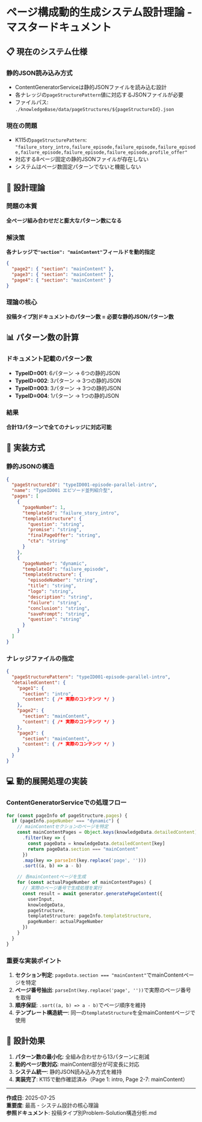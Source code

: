 # ページ構成動的生成システム設計理論 - マスタードキュメント

## 📋 現在のシステム仕様

### 静的JSON読み込み方式
- ContentGeneratorServiceは静的JSONファイルを読み込む設計
- 各ナレッジの`pageStructurePattern`値に対応するJSONファイルが必要
- ファイルパス: `./knowledgeBase/data/pageStructures/${pageStructureId}.json`

### 現在の問題
- K115の`pageStructurePattern`: `"failure_story_intro,failure_episode,failure_episode,failure_episode,failure_episode,failure_episode,failure_episode,profile_offer"`
- 対応する8ページ固定の静的JSONファイルが存在しない
- システムはページ数固定パターンでないと機能しない

## 🎯 設計理論

### 問題の本質
**全ページ組み合わせだと膨大なパターン数になる**

### 解決策
**各ナレッジで`"section": "mainContent"`フィールドを動的指定**

```json
{
  "page2": { "section": "mainContent" },
  "page3": { "section": "mainContent" },
  "page4": { "section": "mainContent" }
}
```

### 理論の核心
**投稿タイプ別ドキュメントのパターン数 = 必要な静的JSONパターン数**

## 📊 パターン数の計算

### ドキュメント記載のパターン数
- **TypeID=001**: 6パターン → 6つの静的JSON
- **TypeID=002**: 3パターン → 3つの静的JSON  
- **TypeID=003**: 3パターン → 3つの静的JSON
- **TypeID=004**: 1パターン → 1つの静的JSON

### 結果
**合計13パターンで全てのナレッジに対応可能**

## 🔧 実装方式

### 静的JSONの構造
```json
{
  "pageStructureId": "typeID001-episode-parallel-intro",
  "name": "TypeID001 エピソード並列紹介型",
  "pages": [
    {
      "pageNumber": 1,
      "templateId": "failure_story_intro",
      "templateStructure": {
        "question": "string",
        "promise": "string",
        "finalPageOffer": "string",
        "cta": "string"
      }
    },
    {
      "pageNumber": "dynamic",
      "templateId": "failure_episode", 
      "templateStructure": {
        "episodeNumber": "string",
        "title": "string",
        "logo": "string",
        "description": "string",
        "failure": "string",
        "conclusion": "string",
        "savePrompt": "string",
        "question": "string"
      }
    }
  ]
}
```

### ナレッジファイルの指定
```json
{
  "pageStructurePattern": "typeID001-episode-parallel-intro",
  "detailedContent": {
    "page1": {
      "section": "intro",
      "content": { /* 実際のコンテンツ */ }
    },
    "page2": {
      "section": "mainContent", 
      "content": { /* 実際のコンテンツ */ }
    },
    "page3": {
      "section": "mainContent",
      "content": { /* 実際のコンテンツ */ }
    }
  }
}
```

## 💻 動的展開処理の実装

### ContentGeneratorServiceでの処理フロー
```typescript
for (const pageInfo of pageStructure.pages) {
  if (pageInfo.pageNumber === "dynamic") {
    // mainContentセクションのページを特定
    const mainContentPages = Object.keys(knowledgeData.detailedContent)
      .filter(key => {
        const pageData = knowledgeData.detailedContent[key]
        return pageData.section === "mainContent"
      })
      .map(key => parseInt(key.replace('page', '')))
      .sort((a, b) => a - b)

    // 各mainContentページを生成
    for (const actualPageNumber of mainContentPages) {
      // 実際のページ番号で生成処理を実行
      const result = await generator.generatePageContent({
        userInput,
        knowledgeData,
        pageStructure,
        templateStructure: pageInfo.templateStructure,
        pageNumber: actualPageNumber
      })
    }
  }
}
```

### 重要な実装ポイント
1. **セクション判定**: `pageData.section === "mainContent"`でmainContentページを特定
2. **ページ番号抽出**: `parseInt(key.replace('page', ''))`で実際のページ番号を取得
3. **順序保証**: `.sort((a, b) => a - b)`でページ順序を維持
4. **テンプレート構造統一**: 同一の`templateStructure`を全mainContentページで使用

## 🎯 設計効果

1. **パターン数の最小化**: 全組み合わせから13パターンに削減
2. **動的ページ数対応**: mainContent部分が可変長に対応
3. **システム統一**: 静的JSON読み込み方式を維持
4. **実装完了**: K115で動作確認済み（Page 1: intro, Page 2-7: mainContent）

---

**作成日**: 2025-07-25  
**重要度**: 最高 - システム設計の核心理論  
**参照ドキュメント**: 投稿タイプ別Problem-Solution構造分析.md